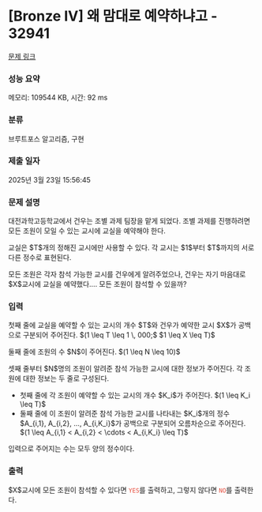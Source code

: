 # [Bronze IV] 왜 맘대로 예약하냐고 - 32941 

[문제 링크](https://www.acmicpc.net/problem/32941) 

### 성능 요약

메모리: 109544 KB, 시간: 92 ms

### 분류

브루트포스 알고리즘, 구현

### 제출 일자

2025년 3월 23일 15:56:45

### 문제 설명

<p><span>대전과학고등학교에서 건우는 조별 과제 팀장을 맡게 되었다</span><span>.</span> 조별 과제를 진행하려면 모든 조원이 모일 수 있는 교시에 교실을 예약해야 한다.</p>

<p>교실은 $T$개의 정해진 교시에만 사용할 수 있다. 각 교시는 $1$부터 $T$까지의 서로 다른 정수로 표현된다.</p>

<p>모든 조원은 각자 참석 가능한 교시를 건우에게 알려주었으나, 건우는 자기 마음대로 $X$교시에 교실을 예약했다…. 모든 조원이 참석할 수 있을까?</p>

### 입력 

 <p>첫째 줄에 교실을 예약할 수 있는 교시의 개수 $T$와 <span>건우가 예약한 교시</span> $X$가 공백으로 구분되어 주어진다. $(1 \leq T \leq 1 \, 000;$ $1 \leq X \leq T)$</p>

<p>둘째 줄에 조원의 수 $N$이 주어진다. $(1 \leq N \leq 10)$</p>

<p>셋째 줄부터 $N$명의 조원이 알려준 참석 가능한 교시에 대한 정보가 주어진다. 각 조원에 대한 정보는 두 줄로 구성된다.</p>

<ul>
	<li>첫째 줄에 각 조원이 예약할 수 있는 교시의 개수 $K_i$가 주어진다. $(1 \leq K_i \leq T)$</li>
	<li>둘째 줄에 이 조원이 알려준 참석 가능한 교시를 나타내는 $K_i$개의 정수 $A_{i,1}, A_{i,2}, ..., A_{i,K_i}$가 공백으로 구분되어 오름차순으로 주어진다. $(1 \leq A_{i,1} < A_{i,2} < \cdots < A_{i,K_i} \leq T)$</li>
</ul>

<p>입력으로 주어지는 수는 모두 양의 정수이다.</p>

### 출력 

 <p>$X$교시에 모든 조원이 참석할 수 있다면 <code><span style="color:#e74c3c;">YES</span></code>를 출력하고, 그렇지 않다면 <code><span style="color:#e74c3c;">NO</span></code>를 출력한다.</p>

